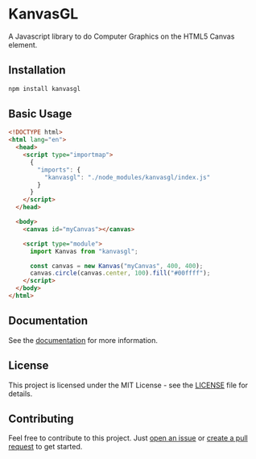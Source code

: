 # KanvasGL

A Javascript library to do Computer Graphics on the HTML5 Canvas element.

## Installation

```bash
npm install kanvasgl
```

## Basic Usage

```html
<!DOCTYPE html>
<html lang="en">
  <head>
    <script type="importmap">
      {
        "imports": {
          "kanvasgl": "./node_modules/kanvasgl/index.js"
        }
      }
    </script>
  </head>

  <body>
    <canvas id="myCanvas"></canvas>

    <script type="module">
      import Kanvas from "kanvasgl";

      const canvas = new Kanvas("myCanvas", 400, 400);
      canvas.circle(canvas.center, 100).fill("#00ffff");
    </script>
  </body>
</html>
```

## Documentation

See the [documentation](DOCS.md) for more information.

## License

This project is licensed under the MIT License - see the [LICENSE](LICENSE) file for details.

## Contributing

Feel free to contribute to this project. Just [open an issue](https://github.com/fauzan-radji/kanvasgl/issues/new) or [create a pull request](https://github.com/fauzan-radji/kanvasgl/compare) to get started.
